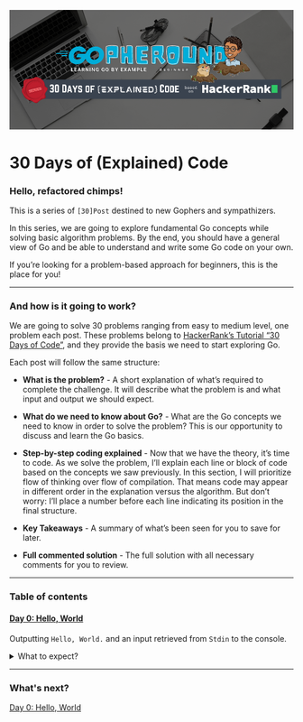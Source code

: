 ![series cover](../../images/30doec/30doec-cover.png)
# 30 Days of (Explained) Code

### Hello, refactored chimps!

This is a series of `[30]Post` destined to new Gophers and sympathizers.

In this series, we are going to explore fundamental Go concepts while solving basic algorithm problems. By the end, you should have a general view of Go and be able to understand and write some Go code on your own.

If you’re looking for a problem-based approach for beginners, this is the place for you!

---

### And how is it going to work?

We are going to solve 30 problems ranging from easy to medium level, one problem each post. These problems belong to [HackerRank’s Tutorial “30 Days of Code”](https://www.hackerrank.com/domains/tutorials/30-days-of-code), and they provide the basis we need to start exploring Go.

Each post will follow the same structure:

* **What is the problem?** - A short explanation of what’s required to complete the challenge. It will describe what the problem is and what input and output we should expect.

* **What do we need to know about Go?** - What are the Go concepts we need to know in order to solve the problem? This is our opportunity to discuss and learn the Go basics.

* **Step-by-step coding explained** - Now that we have the theory, it’s time to code. As we solve the problem, I’ll explain each line or block of code based on the concepts we saw previously. In this section, I will prioritize flow of thinking over flow of compilation. That means code may appear in different order in the explanation versus the algorithm. But don’t worry: I’ll place a number before each line indicating its position in the final structure.

* **Key Takeaways** - A summary of what’s been seen for you to save for later.

* **Full commented solution** - The full solution with all necessary comments for you to review.

---

### Table of contents

#### [Day 0: Hello, World]()

Outputting `Hello, World.` and an input retrieved from `Stdin` to the console.

<details>
 <summary>What to expect?</summary>
 
 ###### Theory:
 * Go packages and code structure
 * The `fmt`, `os`, and `bufio` packages from Go's standard library
 * 4 ways to declare variables in Go
  
 ###### Practice:
 * Reading input from `Stdin` using `bufio.NewScanner(os.Stdin).Scan()`
 * Saving input from `Stdin` using `bufio.NewScanner(os.Stdin).Text()`
 * Printing outpum to `Stdout` using `fmt.Print`, `fmt.Printf()`, and `fmt.Println()`
 
 ###### Tips:
 * Variable namimg convetion in Go
 
 ###### Resources:
 * Key takeaways
 * Full commented solution
 * [Knowledge compination `.pdf`]()

</details>
  
---

### What's next?
[Day 0: Hello, World]()
